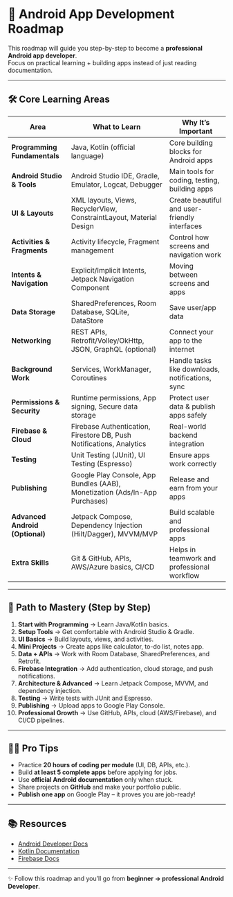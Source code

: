 # 📱 Android App Development Roadmap

This roadmap will guide you step-by-step to become a **professional Android app developer**.  
Focus on practical learning + building apps instead of just reading documentation.  

---

## 🛠 Core Learning Areas

| Area | What to Learn | Why It’s Important |
|------|---------------|---------------------|
| **Programming Fundamentals** | Java, Kotlin (official language) | Core building blocks for Android apps |
| **Android Studio & Tools** | Android Studio IDE, Gradle, Emulator, Logcat, Debugger | Main tools for coding, testing, building apps |
| **UI & Layouts** | XML layouts, Views, RecyclerView, ConstraintLayout, Material Design | Create beautiful and user-friendly interfaces |
| **Activities & Fragments** | Activity lifecycle, Fragment management | Control how screens and navigation work |
| **Intents & Navigation** | Explicit/Implicit Intents, Jetpack Navigation Component | Moving between screens and apps |
| **Data Storage** | SharedPreferences, Room Database, SQLite, DataStore | Save user/app data |
| **Networking** | REST APIs, Retrofit/Volley/OkHttp, JSON, GraphQL (optional) | Connect your app to the internet |
| **Background Work** | Services, WorkManager, Coroutines | Handle tasks like downloads, notifications, sync |
| **Permissions & Security** | Runtime permissions, App signing, Secure data storage | Protect user data & publish apps safely |
| **Firebase & Cloud** | Firebase Authentication, Firestore DB, Push Notifications, Analytics | Real-world backend integration |
| **Testing** | Unit Testing (JUnit), UI Testing (Espresso) | Ensure apps work correctly |
| **Publishing** | Google Play Console, App Bundles (AAB), Monetization (Ads/In-App Purchases) | Release and earn from your apps |
| **Advanced Android (Optional)** | Jetpack Compose, Dependency Injection (Hilt/Dagger), MVVM/MVP | Build scalable and professional apps |
| **Extra Skills** | Git & GitHub, APIs, AWS/Azure basics, CI/CD | Helps in teamwork and professional workflow |

---

## 🚀 Path to Mastery (Step by Step)

1. **Start with Programming** → Learn Java/Kotlin basics.  
2. **Setup Tools** → Get comfortable with Android Studio & Gradle.  
3. **UI Basics** → Build layouts, views, and activities.  
4. **Mini Projects** → Create apps like calculator, to-do list, notes app.  
5. **Data + APIs** → Work with Room Database, SharedPreferences, and Retrofit.  
6. **Firebase Integration** → Add authentication, cloud storage, and push notifications.  
7. **Architecture & Advanced** → Learn Jetpack Compose, MVVM, and dependency injection.  
8. **Testing** → Write tests with JUnit and Espresso.  
9. **Publishing** → Upload apps to Google Play Console.  
10. **Professional Growth** → Use GitHub, APIs, cloud (AWS/Firebase), and CI/CD pipelines.  

---

## 🧑‍💻 Pro Tips

- Practice **20 hours of coding per module** (UI, DB, APIs, etc.).  
- Build **at least 5 complete apps** before applying for jobs.  
- Use **official Android documentation** only when stuck.  
- Share projects on **GitHub** and make your portfolio public.  
- **Publish one app** on Google Play – it proves you are job-ready!  

---

## 📚 Resources

- [Android Developer Docs](https://developer.android.com)  
- [Kotlin Documentation](https://kotlinlang.org/docs/home.html)  
- [Firebase Docs](https://firebase.google.com/docs)  

---

✨ Follow this roadmap and you’ll go from **beginner → professional Android Developer**.  
